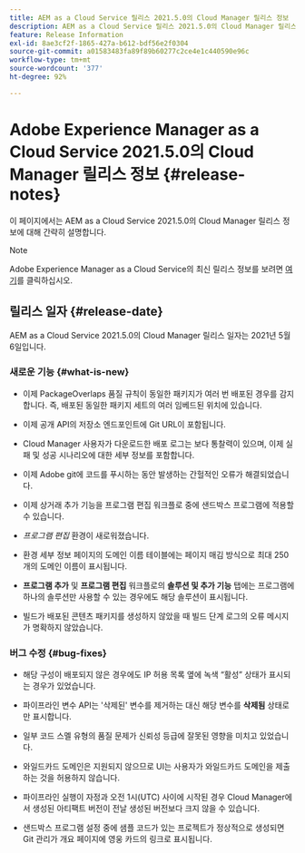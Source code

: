 ```yaml
---
title: AEM as a Cloud Service 릴리스 2021.5.0의 Cloud Manager 릴리스 정보
description: AEM as a Cloud Service 릴리스 2021.5.0의 Cloud Manager 릴리스 정보
feature: Release Information
exl-id: 8ae3cf2f-1865-427a-b612-bdf56e2f0304
source-git-commit: a01583483fa89f89b60277c2ce4e1c440590e96c
workflow-type: tm+mt
source-wordcount: '377'
ht-degree: 92%

---
```


# Adobe Experience Manager as a Cloud Service 2021.5.0의 Cloud Manager 릴리스 정보 {#release-notes}

이 페이지에서는 AEM as a Cloud Service 2021.5.0의 Cloud Manager 릴리스 정보에 대해 간략히 설명합니다.

>[!NOTE]
>Adobe Experience Manager as a Cloud Service의 최신 릴리스 정보를 보려면 [여기](https://experienceleague.adobe.com/docs/experience-manager-cloud-service/release-notes/release-notes/release-notes-current.html)를 클릭하십시오.

## 릴리스 일자 {#release-date}

AEM as a Cloud Service 2021.5.0의 Cloud Manager 릴리스 일자는 2021년 5월 6일입니다.

### 새로운 기능 {#what-is-new}

* 이제 PackageOverlaps 품질 규칙이 동일한 패키지가 여러 번 배포된 경우를 감지합니다. 즉, 배포된 동일한 패키지 세트의 여러 임베드된 위치에 있습니다.

* 이제 공개 API의 저장소 엔드포인트에 Git URL이 포함됩니다.

* Cloud Manager 사용자가 다운로드한 배포 로그는 보다 통찰력이 있으며, 이제 실패 및 성공 시나리오에 대한 세부 정보를 포함합니다.

* 이제 Adobe git에 코드를 푸시하는 동안 발생하는 간헐적인 오류가 해결되었습니다.

* 이제 상거래 추가 기능을 프로그램 편집 워크플로 중에 샌드박스 프로그램에 적용할 수 있습니다.

* *프로그램 편집* 환경이 새로워졌습니다.

* 환경 세부 정보 페이지의 도메인 이름 테이블에는 페이지 매김 방식으로 최대 250개의 도메인 이름이 표시됩니다.

* **프로그램 추가** 및 **프로그램 편집** 워크플로의 **솔루션 및 추가 기능** 탭에는 프로그램에 하나의 솔루션만 사용할 수 있는 경우에도 해당 솔루션이 표시됩니다.

* 빌드가 배포된 콘텐츠 패키지를 생성하지 않았을 때 빌드 단계 로그의 오류 메시지가 명확하지 않았습니다.

### 버그 수정 {#bug-fixes}

* 해당 구성이 배포되지 않은 경우에도 IP 허용 목록 옆에 녹색 “활성” 상태가 표시되는 경우가 있었습니다.

* 파이프라인 변수 API는 &#39;삭제된&#39; 변수를 제거하는 대신 해당 변수를 **삭제됨** 상태로만 표시합니다.

* 일부 코드 스멜 유형의 품질 문제가 신뢰성 등급에 잘못된 영향을 미치고 있었습니다.

* 와일드카드 도메인은 지원되지 않으므로 UI는 사용자가 와일드카드 도메인을 제출하는 것을 허용하지 않습니다.

* 파이프라인 실행이 자정과 오전 1시(UTC) 사이에 시작된 경우 Cloud Manager에서 생성된 아티팩트 버전이 전날 생성된 버전보다 크지 않을 수 있습니다.

* 샌드박스 프로그램 설정 중에 샘플 코드가 있는 프로젝트가 정상적으로 생성되면 Git 관리가 개요 페이지에 영웅 카드의 링크로 표시됩니다.

